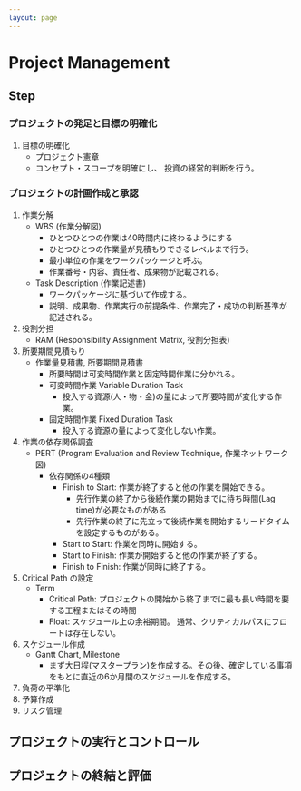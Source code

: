 ```yaml
---
layout: page
---
```


# Project Management

## Step

### プロジェクトの発足と目標の明確化

1. 目標の明確化
    * プロジェクト憲章
    * コンセプト・スコープを明確にし、 投資の経営的判断を行う。

### プロジェクトの計画作成と承認

1. 作業分解
    * WBS (作業分解図)
        * ひとつひとつの作業は40時間内に終わるようにする
        * ひとつひとつの作業量が見積もりできるレベルまで行う。
        * 最小単位の作業をワークパッケージと呼ぶ。
        * 作業番号・内容、責任者、成果物が記載される。
    * Task Description (作業記述書)
        * ワークパッケージに基づいて作成する。
        * 説明、成果物、作業実行の前提条件、作業完了・成功の判断基準が記述される。
1. 役割分担
    * RAM (Responsibility Assignment Matrix, 役割分担表)
1. 所要期間見積もり
    * 作業量見積書, 所要期間見積書
        * 所要時間は可変時間作業と固定時間作業に分かれる。
        * 可変時間作業 Variable Duration Task
            * 投入する資源(人・物・金)の量によって所要時間が変化する作業。
        * 固定時間作業 Fixed Duration Task
            * 投入する資源の量によって変化しない作業。
1. 作業の依存関係調査
    * PERT (Program Evaluation and Review Technique, 作業ネットワーク図)
        * 依存関係の4種類
            * Finish to Start: 作業が終了すると他の作業を開始できる。
                * 先行作業の終了から後続作業の開始までに待ち時間(Lag time)が必要なものがある
                * 先行作業の終了に先立って後続作業を開始するリードタイムを設定するものがある。
            * Start to Start: 作業を同時に開始する。
            * Start to Finish: 作業が開始すると他の作業が終了する。
            * Finish to Finish: 作業が同時に終了する。
1. Critical Path の設定
    * Term
        * Critical Path: プロジェクトの開始から終了までに最も長い時間を要する工程またはその時間
        * Float: スケジュール上の余裕期間。 通常、クリティカルパスにフロートは存在しない。
1. スケジュール作成
    * Gantt Chart, Milestone
        * まず大日程(マスタープラン)を作成する。その後、確定している事項をもとに直近の6か月間のスケジュールを作成する。
1. 負荷の平準化
1. 予算作成
1. リスク管理

## プロジェクトの実行とコントロール

## プロジェクトの終結と評価




